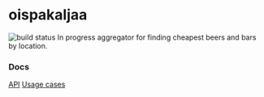 # oispakaljaa
![build status](https://api.travis-ci.org/OispaKaljaa/oispakaljaa.svg?branch=master)
In progress aggregator for finding cheapest beers and bars by location. 

### Docs

[API](docs/API.md)
[Usage cases](docs/usageCases.md)
